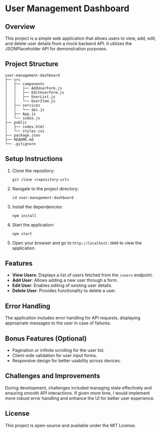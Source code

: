 # User Management Dashboard

## Overview
This project is a simple web application that allows users to view, add, edit, and delete user details from a mock backend API. It utilizes the JSONPlaceholder API for demonstration purposes.

## Project Structure
```
user-management-dashboard
├── src
│   ├── components
│   │   ├── AddUserForm.js
│   │   ├── EditUserForm.js
│   │   ├── UserList.js
│   │   └── UserItem.js
│   ├── services
│   │   └── api.js
│   ├── App.js
│   └── index.js
├── public
│   ├── index.html
│   └── styles.css
├── package.json
├── README.md
└── .gitignore
```

## Setup Instructions
1. Clone the repository:
   ```
   git clone <repository-url>
   ```
2. Navigate to the project directory:
   ```
   cd user-management-dashboard
   ```
3. Install the dependencies:
   ```
   npm install
   ```
4. Start the application:
   ```
   npm start
   ```
5. Open your browser and go to `http://localhost:3000` to view the application.

## Features
- **View Users**: Displays a list of users fetched from the `/users` endpoint.
- **Add User**: Allows adding a new user through a form.
- **Edit User**: Enables editing of existing user details.
- **Delete User**: Provides functionality to delete a user.

## Error Handling
The application includes error handling for API requests, displaying appropriate messages to the user in case of failures.

## Bonus Features (Optional)
- Pagination or infinite scrolling for the user list.
- Client-side validation for user input forms.
- Responsive design for better usability across devices.

## Challenges and Improvements
During development, challenges included managing state effectively and ensuring smooth API interactions. If given more time, I would implement more robust error handling and enhance the UI for better user experience.

## License
This project is open-source and available under the MIT License.